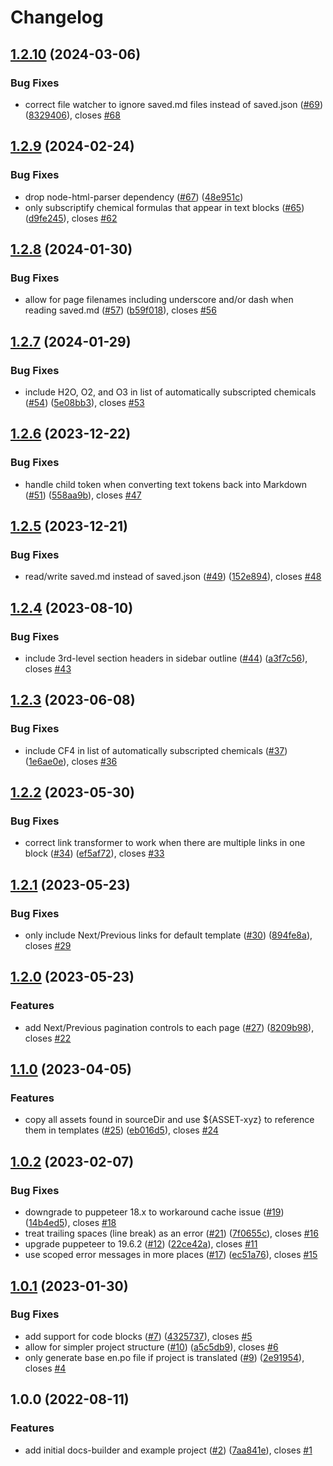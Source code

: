 # Changelog

## [1.2.10](https://github.com/climateinteractive/docs-builder/compare/docs-builder-v1.2.9...docs-builder-v1.2.10) (2024-03-06)


### Bug Fixes

* correct file watcher to ignore saved.md files instead of saved.json ([#69](https://github.com/climateinteractive/docs-builder/issues/69)) ([8329406](https://github.com/climateinteractive/docs-builder/commit/8329406a31cbee112eca06385252bf22e893ee6c)), closes [#68](https://github.com/climateinteractive/docs-builder/issues/68)

## [1.2.9](https://github.com/climateinteractive/docs-builder/compare/docs-builder-v1.2.8...docs-builder-v1.2.9) (2024-02-24)


### Bug Fixes

* drop node-html-parser dependency ([#67](https://github.com/climateinteractive/docs-builder/issues/67)) ([48e951c](https://github.com/climateinteractive/docs-builder/commit/48e951c425e67dc5dd6d1dedbc73b03c6c316e2e))
* only subscriptify chemical formulas that appear in text blocks ([#65](https://github.com/climateinteractive/docs-builder/issues/65)) ([d9fe245](https://github.com/climateinteractive/docs-builder/commit/d9fe245ee8df1daf6a0a75be06c009b72a275f9c)), closes [#62](https://github.com/climateinteractive/docs-builder/issues/62)

## [1.2.8](https://github.com/climateinteractive/docs-builder/compare/docs-builder-v1.2.7...docs-builder-v1.2.8) (2024-01-30)


### Bug Fixes

* allow for page filenames including underscore and/or dash when reading saved.md ([#57](https://github.com/climateinteractive/docs-builder/issues/57)) ([b59f018](https://github.com/climateinteractive/docs-builder/commit/b59f018054867cb100acaccd74c4e5a40b6dc96c)), closes [#56](https://github.com/climateinteractive/docs-builder/issues/56)

## [1.2.7](https://github.com/climateinteractive/docs-builder/compare/docs-builder-v1.2.6...docs-builder-v1.2.7) (2024-01-29)


### Bug Fixes

* include H2O, O2, and O3 in list of automatically subscripted chemicals ([#54](https://github.com/climateinteractive/docs-builder/issues/54)) ([5e08bb3](https://github.com/climateinteractive/docs-builder/commit/5e08bb3f736ee0c3d0ea8297f1665d6bd22581e0)), closes [#53](https://github.com/climateinteractive/docs-builder/issues/53)

## [1.2.6](https://github.com/climateinteractive/docs-builder/compare/docs-builder-v1.2.5...docs-builder-v1.2.6) (2023-12-22)


### Bug Fixes

* handle child token when converting text tokens back into Markdown ([#51](https://github.com/climateinteractive/docs-builder/issues/51)) ([558aa9b](https://github.com/climateinteractive/docs-builder/commit/558aa9b7675fcad98c4098b745d5ca80ac9cee29)), closes [#47](https://github.com/climateinteractive/docs-builder/issues/47)

## [1.2.5](https://github.com/climateinteractive/docs-builder/compare/docs-builder-v1.2.4...docs-builder-v1.2.5) (2023-12-21)


### Bug Fixes

* read/write saved.md instead of saved.json ([#49](https://github.com/climateinteractive/docs-builder/issues/49)) ([152e894](https://github.com/climateinteractive/docs-builder/commit/152e894b0eb54ebc54c1c216f3739053ea61ebd1)), closes [#48](https://github.com/climateinteractive/docs-builder/issues/48)

## [1.2.4](https://github.com/climateinteractive/docs-builder/compare/docs-builder-v1.2.3...docs-builder-v1.2.4) (2023-08-10)


### Bug Fixes

* include 3rd-level section headers in sidebar outline ([#44](https://github.com/climateinteractive/docs-builder/issues/44)) ([a3f7c56](https://github.com/climateinteractive/docs-builder/commit/a3f7c5618d881885404e8949d3f366baca7a24b8)), closes [#43](https://github.com/climateinteractive/docs-builder/issues/43)

## [1.2.3](https://github.com/climateinteractive/docs-builder/compare/docs-builder-v1.2.2...docs-builder-v1.2.3) (2023-06-08)


### Bug Fixes

* include CF4 in list of automatically subscripted chemicals ([#37](https://github.com/climateinteractive/docs-builder/issues/37)) ([1e6ae0e](https://github.com/climateinteractive/docs-builder/commit/1e6ae0edcb55d10239ca6179e04f8782ad208dec)), closes [#36](https://github.com/climateinteractive/docs-builder/issues/36)

## [1.2.2](https://github.com/climateinteractive/docs-builder/compare/docs-builder-v1.2.1...docs-builder-v1.2.2) (2023-05-30)


### Bug Fixes

* correct link transformer to work when there are multiple links in one block ([#34](https://github.com/climateinteractive/docs-builder/issues/34)) ([ef5af72](https://github.com/climateinteractive/docs-builder/commit/ef5af721fbd2e6802e270913308af67436cfd8a7)), closes [#33](https://github.com/climateinteractive/docs-builder/issues/33)

## [1.2.1](https://github.com/climateinteractive/docs-builder/compare/docs-builder-v1.2.0...docs-builder-v1.2.1) (2023-05-23)


### Bug Fixes

* only include Next/Previous links for default template ([#30](https://github.com/climateinteractive/docs-builder/issues/30)) ([894fe8a](https://github.com/climateinteractive/docs-builder/commit/894fe8aa994c18002bad8436bc6fa38d65dc945d)), closes [#29](https://github.com/climateinteractive/docs-builder/issues/29)

## [1.2.0](https://github.com/climateinteractive/docs-builder/compare/docs-builder-v1.1.0...docs-builder-v1.2.0) (2023-05-23)


### Features

* add Next/Previous pagination controls to each page ([#27](https://github.com/climateinteractive/docs-builder/issues/27)) ([8209b98](https://github.com/climateinteractive/docs-builder/commit/8209b989d72ac8b02c904290988329a371dfec8e)), closes [#22](https://github.com/climateinteractive/docs-builder/issues/22)

## [1.1.0](https://github.com/climateinteractive/docs-builder/compare/docs-builder-v1.0.2...docs-builder-v1.1.0) (2023-04-05)


### Features

* copy all assets found in sourceDir and use ${ASSET-xyz} to reference them in templates ([#25](https://github.com/climateinteractive/docs-builder/issues/25)) ([eb016d5](https://github.com/climateinteractive/docs-builder/commit/eb016d51af421093d1a3ec802ec03521d8974ab1)), closes [#24](https://github.com/climateinteractive/docs-builder/issues/24)

## [1.0.2](https://github.com/climateinteractive/docs-builder/compare/docs-builder-v1.0.1...docs-builder-v1.0.2) (2023-02-07)


### Bug Fixes

* downgrade to puppeteer 18.x to workaround cache issue ([#19](https://github.com/climateinteractive/docs-builder/issues/19)) ([14b4ed5](https://github.com/climateinteractive/docs-builder/commit/14b4ed5654b9804b7a7e474064df5fdeaf3633f6)), closes [#18](https://github.com/climateinteractive/docs-builder/issues/18)
* treat trailing spaces (line break) as an error ([#21](https://github.com/climateinteractive/docs-builder/issues/21)) ([7f0655c](https://github.com/climateinteractive/docs-builder/commit/7f0655c6b1b65dbae574c82fc47fc986af1b1a84)), closes [#16](https://github.com/climateinteractive/docs-builder/issues/16)
* upgrade puppeteer to 19.6.2 ([#12](https://github.com/climateinteractive/docs-builder/issues/12)) ([22ce42a](https://github.com/climateinteractive/docs-builder/commit/22ce42a2961a1965b1ad802eaa4631c652358889)), closes [#11](https://github.com/climateinteractive/docs-builder/issues/11)
* use scoped error messages in more places ([#17](https://github.com/climateinteractive/docs-builder/issues/17)) ([ec51a76](https://github.com/climateinteractive/docs-builder/commit/ec51a7650e80c8bb04c31acda906b2473a88ecce)), closes [#15](https://github.com/climateinteractive/docs-builder/issues/15)

## [1.0.1](https://github.com/climateinteractive/docs-builder/compare/docs-builder-v1.0.0...docs-builder-v1.0.1) (2023-01-30)


### Bug Fixes

* add support for code blocks ([#7](https://github.com/climateinteractive/docs-builder/issues/7)) ([4325737](https://github.com/climateinteractive/docs-builder/commit/43257371fcc01ca6043f76cfd507648522464690)), closes [#5](https://github.com/climateinteractive/docs-builder/issues/5)
* allow for simpler project structure ([#10](https://github.com/climateinteractive/docs-builder/issues/10)) ([a5c5db9](https://github.com/climateinteractive/docs-builder/commit/a5c5db98c4a2720b2137ea01c10a931175143024)), closes [#6](https://github.com/climateinteractive/docs-builder/issues/6)
* only generate base en.po file if project is translated ([#9](https://github.com/climateinteractive/docs-builder/issues/9)) ([2e91954](https://github.com/climateinteractive/docs-builder/commit/2e919545dad9efc29296c4529fb13f4949178fda)), closes [#4](https://github.com/climateinteractive/docs-builder/issues/4)

## 1.0.0 (2022-08-11)


### Features

* add initial docs-builder and example project ([#2](https://github.com/climateinteractive/docs-builder/issues/2)) ([7aa841e](https://github.com/climateinteractive/docs-builder/commit/7aa841ec77bc16e317af10c3eef921b47a3725c9)), closes [#1](https://github.com/climateinteractive/docs-builder/issues/1)
